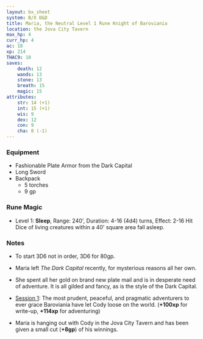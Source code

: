 ```yaml
---
layout: bx_sheet
system: B/X D&D
title: Maria, the Neutral Level 1 Rune Knight of Baroviania
location: the Jova City Tavern
max_hp: 4
curr_hp: 4
ac: 18
xp: 214
THAC9: 10
saves:
    death: 12
    wands: 13
    stone: 13
    breath: 15
    magic: 15
attributes:
    str: 14 (+1)
    int: 15 (+1)
    wis: 9
    dex: 12
    con: 9
    cha: 8 (-1)
---
```


### Equipment

* Fashionable Plate Armor from the Dark Capital
* Long Sword
* Backpack
  * 5 torches
  * 9 gp

### Rune Magic

* Level 1: **Sleep**, Range: 240', Duration: 4-16 (4d4) turns, Effect: 2-16 Hit Dice of living creatures within a 40' square area fall asleep.

### Notes

* To start 3D6 not in order, 3D6 for 80gp.
* Maria left _The Dark Capital_ recently, for mysterious reasons all her own.
* She spent all her gold on brand new plate mail and is in desperate need of adventure. It is all gilded and fancy, as is the style of the Dark Capital.
* [Session 1][1]: The most prudent, peaceful, and pragmatic adventurers to ever grace Baroviania have let Cody loose on the world. (**+100xp** for write-up, **+114xp** for adventuring)
* Maria is hanging out with Cody in the Jova City Tavern and has been given a small cut (**+8gp**) of his winnings.

   [1]: http://save.vs.totalpartykill.ca/blog/baroviania-session-7/

